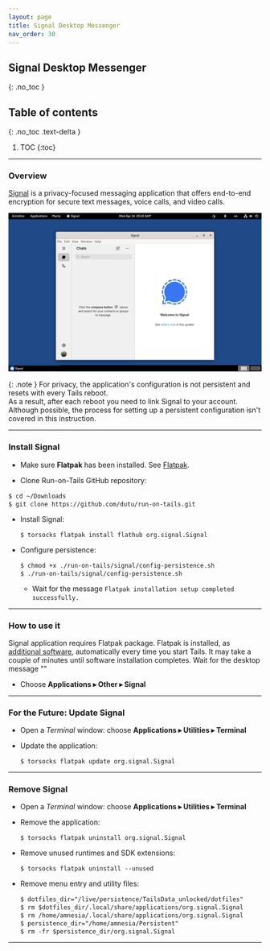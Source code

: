 ```yaml
---
layout: page
title: Signal Desktop Messenger
nav_order: 30
---
```


## Signal Desktop Messenger
{: .no_toc }

## Table of contents
{: .no_toc .text-delta }

1. TOC
{:toc}

---
### Overview

[Signal] is a privacy-focused messaging application that offers end-to-end encryption for secure text messages, voice calls, and video calls.

![signal.png](signal.png)

{: .note }
For privacy, the application's configuration is not persistent and resets with every Tails reboot.<br>
As a result, after each reboot you need to link Signal to your account.<br>
Although possible, the process for setting up a persistent configuration isn't covered in this instruction.


---
### Install Signal

* Make sure **Flatpak** has been installed. See [Flatpak].


* Clone Run-on-Tails GitHub repository:
```shell
$ cd ~/Downloads
$ git clone https://github.com/dutu/run-on-tails.git
```


* Install Signal:
  ```shell
  $ torsocks flatpak install flathub org.signal.Signal
  ```


* Configure persistence:
  ```shell
  $ chmod +x ./run-on-tails/signal/config-persistence.sh 
  $ ./run-on-tails/signal/config-persistence.sh 
  ```
  * Wait for the message `Flatpak installation setup completed successfully.`

---
### How to use it

Signal application requires Flatpak package. Flatpak is installed, as [additional software], automatically every time you start Tails. It may take a couple of minutes until software installation completes. Wait for the desktop message ""

* Choose **Applications ▸ Other ▸ Signal**

---
### For the Future: Update Signal

* Open a _Terminal_ window:  choose **Applications ▸ Utilities ▸ Terminal**


* Update the application:
  ```shell
  $ torsocks flatpak update org.signal.Signal
  ```

---
### Remove Signal

* Open a _Terminal_ window:  choose **Applications ▸ Utilities ▸ Terminal**


* Remove the application:
  ```shell
  $ torsocks flatpak uninstall org.signal.Signal
  ```


* Remove unused runtimes and SDK extensions:
  ```shell
  $ torsocks flatpak uninstall --unused
  ```


* Remove menu entry and utility files:
  ```shell
  $ dotfiles_dir="/live/persistence/TailsData_unlocked/dotfiles"
  $ rm $dotfiles_dir/.local/share/applications/org.signal.Signal
  $ rm /home/amnesia/.local/share/applications/org.signal.Signal
  $ persistence_dir="/home/amnesia/Persistent"
  $ rm -fr $persistence_dir/org.signal.Signal
  ```
  
--- 
[Signal]: https://signal.org/
[Flatpak]: ../flatpak/flatpak.html
[additional software]: https://tails.net/doc/persistent_storage/configure/index.en.html#additional_software